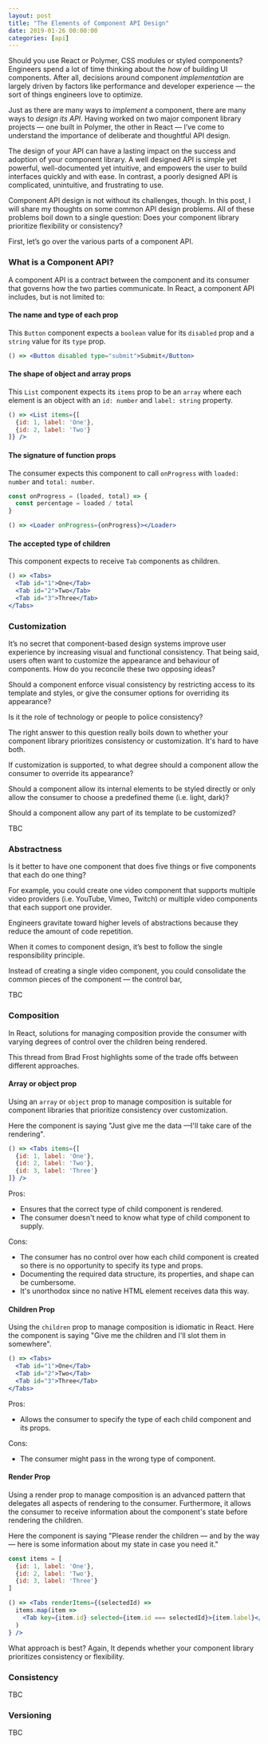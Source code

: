 ```yaml
---
layout: post
title: "The Elements of Component API Design"
date: 2019-01-26 00:00:00
categories: [api]
---
```


Should you use React or Polymer, CSS modules or styled components?  Engineers spend a lot of time thinking about the _how_ of building UI components. After all, decisions around component _implementation_ are largely driven by factors like performance and developer experience — the sort of things engineers love to optimize.

Just as there are many ways to _implement_ a component, there are many ways to _design its API_. Having worked on two major component library projects — one built in Polymer, the other in React — I’ve come to understand the importance of deliberate and thoughtful API design.

The design of your API can have a lasting impact on the success and adoption of your component library. A well designed API is simple yet powerful, well-documented yet intuitive, and empowers the user to build interfaces quickly and with ease. In contrast, a poorly designed API is complicated, unintuitive, and frustrating to use.

Component API design is not without its challenges, though. In this post, I will share my thoughts on some common API design problems. All of these problems boil down to a single question: Does your component library prioritize flexibility or consistency?

First, let’s go over the various parts of a component API.

### What is a Component API?

A component API is a contract between the component and its consumer that governs how the two parties communicate. In React, a component API includes, but is not limited to:

#### The name and type of each prop

This `Button` component expects a `boolean` value for its `disabled` prop and a `string` value for its `type` prop.
```jsx
() => <Button disabled type="submit">Submit</Button>
```

#### The shape of object and array props

This `List` component expects its `items` prop to be an `array` where each element is an object with an `id: number` and `label: string` property.

```jsx
() => <List items={[
  {id: 1, label: 'One'},
  {id: 2, label: 'Two'}
]} />
```

#### The signature of function props

The consumer expects this component to call `onProgress` with `loaded: number` and `total: number`.

```jsx
const onProgress = (loaded, total) => {
  const percentage = loaded / total
}

() => <Loader onProgress={onProgress}></Loader>
```

#### The accepted type of children

This component expects to receive `Tab` components as children.

```jsx
() => <Tabs>
  <Tab id="1">One</Tab>
  <Tab id="2">Two</Tab>
  <Tab id="3">Three</Tab>
</Tabs>
```

### Customization

It’s no secret that component-based design systems improve user experience by increasing visual and functional consistency. That being said, users often want to customize the appearance and behaviour of components. How do you reconcile these two opposing ideas?

Should a component enforce visual consistency by restricting access to its template and styles, or give the consumer options for overriding its appearance?

Is it the role of technology or people to police consistency?

The right answer to this question really boils down to whether your component library prioritizes consistency or customization. It's hard to have both.

If customization is supported, to what degree should a component allow the consumer to override its appearance?

Should a component allow its internal elements to be styled directly or only allow the consumer to choose a predefined theme (i.e. light, dark)?

Should a component allow any part of its template to be customized?

TBC

### Abstractness

Is it better to have one component that does five things or five components that each do one thing?

For example, you could create one video component that supports multiple video providers (i.e. YouTube, Vimeo, Twitch) or multiple video components that each support one provider.

Engineers gravitate toward higher levels of abstractions because they reduce the amount of code repetition.

When it comes to component design, it’s best to follow the single responsibility principle.

Instead of creating a single video component, you could consolidate the common pieces of the component — the control bar,

TBC

### Composition

In React, solutions for managing composition provide the consumer with varying degrees of control over the children being rendered.

This thread from Brad Frost highlights some of the trade offs between different approaches.

#### Array or object prop

Using an `array` or `object` prop to manage composition is suitable for component libraries that prioritize consistency over customization.

Here the component is saying "Just give me the data —I'll take care of the rendering".

```jsx
() => <Tabs items={[
  {id: 1, label: 'One'},
  {id: 2, label: 'Two'},
  {id: 3, label: 'Three'}
]} />
```

Pros:
- Ensures that the correct type of child component is rendered.
- The consumer doesn't need to know what type of child component to supply.

Cons:
- The consumer has no control over how each child component is created so there is no opportunity to specify its type and props.
- Documenting the required data structure, its properties, and shape can be cumbersome.
- It's unorthodox since no native HTML element receives data this way.

#### Children Prop

Using the `children` prop to manage composition is idiomatic in React. Here the component is saying "Give me the children and I'll slot them in somewhere".

```jsx
() => <Tabs>
  <Tab id="1">One</Tab>
  <Tab id="2">Two</Tab>
  <Tab id="3">Three</Tab>
</Tabs>
```

Pros:
- Allows the consumer to specify the type of each child component and its props.

Cons:
- The consumer might pass in the wrong type of component.

#### Render Prop

Using a render prop to manage composition is an advanced pattern that delegates all aspects of rendering to the consumer. Furthermore, it allows the consumer to receive information about the component's state before rendering the children.

Here the component is saying "Please render the children — and by the way — here is some information about my state in case you need it."

```jsx
const items = [
  {id: 1, label: 'One'},
  {id: 2, label: 'Two'},
  {id: 3, label: 'Three'}
]

() => <Tabs renderItems={(selectedId) =>
  items.map(item =>
    <Tab key={item.id} selected={item.id === selectedId}>{item.label}</Tab>
  )
} />
```

What approach is best? Again, It depends whether your component library prioritizes consistency or flexibility.

### Consistency

<!-- - large teams? -->

TBC

### Versioning
<!--
When distributing your component library, it's easy to introduce a new feature but much harder to remove it once consumers depend on it.-->

TBC
